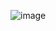 ![image](https://github.com/ISHA-2112/ISHA-DESAI-ISS-ASSIGNMENT/assets/89999331/da748881-b973-415f-80e0-d3466078d8f5)


